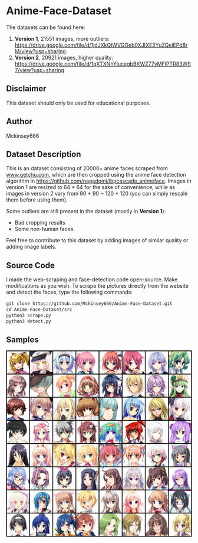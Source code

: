 # Anime-Face-Dataset
The datasets can be found here: 
1. **Version 1**, 21551 images, more outliers: https://drive.google.com/file/d/1jdJXkQIWVGOeb0XJIXE3YuZQeiEPd8rM/view?usp=sharing.
2. **Version 2**, 20921 images, higher quality: https://drive.google.com/file/d/1qXTXNhYlucegbBKWZ77vMFlPTR83Wft7/view?usp=sharing

## Disclaimer
This dataset should only be used for educational purposes.
## Author 
Mckinsey666
## Dataset Description
This is an dataset consisting of 20000+ anime faces scraped from www.getchu.com, which are then cropped using the anime face detection algorithm in https://github.com/nagadomi/lbpcascade_animeface. Images in version 1 are resized to 64 * 64 for the sake of convenience, while as images in version 2 vary from 90 * 90 ~ 120 * 120 (you can simply rescale them before using them).

Some outliers are still present in the dataset (mostly in **Version 1**):
- Bad cropping results
- Some non-human faces.

Feel free to contribute to this dataset by adding images of similar quality or adding image labels. 
## Source Code
I made the web-scraping and face-detection code open-source. Make modifications as you wish. To scrape the pictures directly from the website and detect the faces, type the following commands:
```
git clone https://github.com/Mckinsey666/Anime-Face-Dataset.git
cd Anime-Face-Dataset/src
python3 scrape.py
python3 detect.py
```
## Samples 
![sample images](./sample.png)
